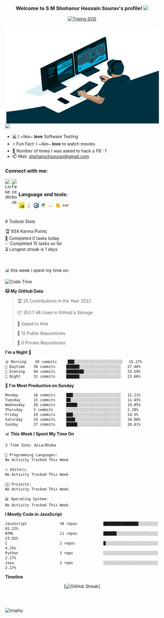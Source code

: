 <h3 align="center">
  Welcome to S M Shohanur Hossain Sourav's profile!
  <img src="https://media.giphy.com/media/hvRJCLFzcasrR4ia7z/giphy.gif" width="28">
</h3>
<p align="center">
  <a href="https://github.com/saifbashar"><img src="https://readme-typing-svg.herokuapp.com?color=9633F7&lines=Software+Quality+Assurance+Engineer" alt="Typing SVG" /></a>
</p>


<img align="right" alt="GIF" src="https://raw.githubusercontent.com/saifbashar/saifbashar/main/code.gif" width="500" height="320" />

  
![](https://komarev.com/ghpvc/?username=shohanurhossainsourav&color=blueviolet&style=flat-square&label=PROFILE+VIEWS)



  
  

- 💻 I ~like~ **love** Software Testing
- ⚡ Fun Fact: I ~like~ **love** to watch movies.
- 🏅 Number of times I was asked to hack a FB : 1
- 📫 Mail: shohanurhsourav@gmail.com

 
<!-- - Usesless Stats:
 👯 I have successfully worked on graphics design projects.
Currently perfecting my skills with Software Testing and Software Quality Assurance.


-->
 ### Connect with me:

[<img align="left" alt="LinkedIn" width="22px" src="https://cdn.cdnlogo.com/logos/l/66/linkedin-icon.svg" />][linkedin]
[<img align="left" alt="Facebook" width="22px" src="https://cdn.cdnlogo.com/logos/f/91/facebook-icon.svg" />][facebook]


<br /> 


 ### Language and tools:

<code><img height="20" src="https://raw.githubusercontent.com/github/explore/80688e429a7d4ef2fca1e82350fe8e3517d3494d/topics/javascript/javascript.png"></code>
<code><img height="20" src="https://raw.githubusercontent.com/github/explore/80688e429a7d4ef2fca1e82350fe8e3517d3494d/topics/java/java.png"></code>
<code><img height="20" src="https://raw.githubusercontent.com/github/explore/80688e429a7d4ef2fca1e82350fe8e3517d3494d/topics/cpp/cpp.png"></code>
<code><img height="20" src="https://raw.githubusercontent.com/github/explore/80688e429a7d4ef2fca1e82350fe8e3517d3494d/topics/python/python.png"></code>
<code><img height="20" src="https://raw.githubusercontent.com/github/explore/80688e429a7d4ef2fca1e82350fe8e3517d3494d/topics/mysql/mysql.png"></code>
<code><img height="20" src="https://raw.githubusercontent.com/github/explore/80688e429a7d4ef2fca1e82350fe8e3517d3494d/topics/firebase/firebase.png"></code>
<code><img height="20" src="https://raw.githubusercontent.com/github/explore/80688e429a7d4ef2fca1e82350fe8e3517d3494d/topics/git/git.png"></code>

  
  


<br />
# Todoist Stats

<!-- TODO-IST:START -->
🏆  934 Karma Points           
🌸  Completed 0 tasks today           
✅  Completed 15 tasks so far           
⏳  Longest streak is 1 days
<!-- TODO-IST:END -->
<br />

📊 this week i spent my time on:
<br />

<!--START_SECTION:waka-->
![Code Time](http://img.shields.io/badge/Code%20Time-0%20secs-blue)

**🐱 My GitHub Data** 

> 🏆 25 Contributions in the Year 2022
 > 
> 📦 353.7 kB Used in GitHub's Storage 
 > 
> 💼 Opted to Hire
 > 
> 📜 12 Public Repositories 
 > 
> 🔑 0 Private Repositories  
 > 
**I'm a Night 🦉** 

```text
🌞 Morning    20 commits     ███░░░░░░░░░░░░░░░░░░░░░░   15.27% 
🌆 Daytime    36 commits     ██████░░░░░░░░░░░░░░░░░░░   27.48% 
🌃 Evening    44 commits     ████████░░░░░░░░░░░░░░░░░   33.59% 
🌙 Night      31 commits     ██████░░░░░░░░░░░░░░░░░░░   23.66%

```
📅 **I'm Most Productive on Sunday** 

```text
Monday       16 commits     ███░░░░░░░░░░░░░░░░░░░░░░   12.21% 
Tuesday      15 commits     ██░░░░░░░░░░░░░░░░░░░░░░░   11.45% 
Wednesday    26 commits     █████░░░░░░░░░░░░░░░░░░░░   19.85% 
Thursday     3 commits      ░░░░░░░░░░░░░░░░░░░░░░░░░   2.29% 
Friday       19 commits     ███░░░░░░░░░░░░░░░░░░░░░░   14.5% 
Saturday     25 commits     ████░░░░░░░░░░░░░░░░░░░░░   19.08% 
Sunday       27 commits     █████░░░░░░░░░░░░░░░░░░░░   20.61%

```


📊 **This Week I Spent My Time On** 

```text
⌚︎ Time Zone: Asia/Dhaka

💬 Programming Languages: 
No Activity Tracked This Week

🔥 Editors: 
No Activity Tracked This Week

🐱‍💻 Projects: 
No Activity Tracked This Week

💻 Operating System: 
No Activity Tracked This Week

```

**I Mostly Code in JavaScript** 

```text
JavaScript               30 repos            ████████████████░░░░░░░░░   65.22% 
HTML                     11 repos            ██████░░░░░░░░░░░░░░░░░░░   23.91% 
C                        2 repos             █░░░░░░░░░░░░░░░░░░░░░░░░   4.35% 
Python                   1 repo              ░░░░░░░░░░░░░░░░░░░░░░░░░   2.17% 
Java                     1 repo              ░░░░░░░░░░░░░░░░░░░░░░░░░   2.17%

```


**Timeline**



<div align="center">
  

[![GitHub Streak](https://github-readme-streak-stats.herokuapp.com?user=saifbashar&theme=synthwave)]
  </div>
  
<br /><br />



  ![trophy](https://github-profile-trophy.vercel.app/?username=saifbashar&theme=juicyfresh&no-frame=true&row=1&&margin-w=20&no-bg=true)

  
 </div>

  



[facebook]: https://www.facebook.com/shohanurhsourav
[linkedin]:https://www.linkedin.com/in/shohanurhossainsourav/
<br/>
<br/>


